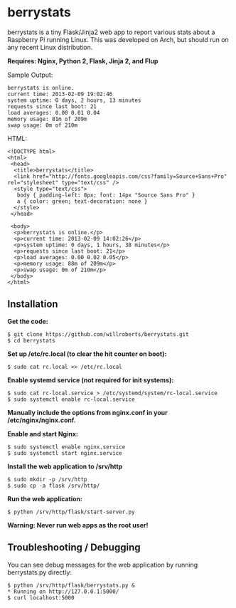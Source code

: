 berrystats
==========

berrystats is a tiny Flask/Jinja2 web app to report various stats about a Raspberry Pi running Linux.
This was developed on Arch, but should run on any recent Linux distribution.

**Requires: Nginx, Python 2, Flask, Jinja 2, and Flup**

Sample Output:

    berrystats is online.
    current time: 2013-02-09 19:02:46
    system uptime: 0 days, 2 hours, 13 minutes
    requests since last boot: 21
    load averages: 0.00 0.01 0.04
    memory usage: 81m of 209m
    swap usage: 0m of 210m

HTML:

    <!DOCTYPE html>
    <html>
     <head>
      <title>berrystats</title>
      <link href="http://fonts.googleapis.com/css?family=Source+Sans+Pro" rel="stylesheet" type="text/css" />
      <style type="text/css">
       body { padding-left: 8px; font: 14px "Source Sans Pro" }
       a { color: green; text-decoration: none }
      </style>
     </head>

     <body>
      <p>berrystats is online.</p>
      <p>current time: 2013-02-09 14:02:26</p>
      <p>system uptime: 0 days, 1 hours, 38 minutes</p>
      <p>requests since last boot: 21</p>
      <p>load averages: 0.00 0.02 0.05</p>
      <p>memory usage: 88m of 209m</p>
      <p>swap usage: 0m of 210m</p>
     </body>
    </html>

Installation
------------

**Get the code:**

    $ git clone https://github.com/willroberts/berrystats.git
    $ cd berrystats

**Set up /etc/rc.local (to clear the hit counter on boot):**

    $ sudo cat rc.local >> /etc/rc.local

**Enable systemd service (not required for init systems):**

    $ sudo cat rc-local.service > /etc/systemd/system/rc-local.service
    $ sudo systemctl enable rc-local.service

**Manually include the options from nginx.conf in your /etc/nginx/nginx.conf.**

**Enable and start Nginx:**

    $ sudo systemctl enable nginx.service
    $ sudo systemctl start nginx.service

**Install the web application to /srv/http**

    $ sudo mkdir -p /srv/http
    $ sudo cp -a flask /srv/http/

**Run the web application:**

    $ python /srv/http/flask/start-server.py

**Warning: Never run web apps as the root user!**

Troubleshooting / Debugging
---------------------------

You can see debug messages for the web application by running berrystats.py directly:

    $ python /srv/http/flask/berrystats.py &
    * Running on http://127.0.0.1:5000/
    $ curl localhost:5000
